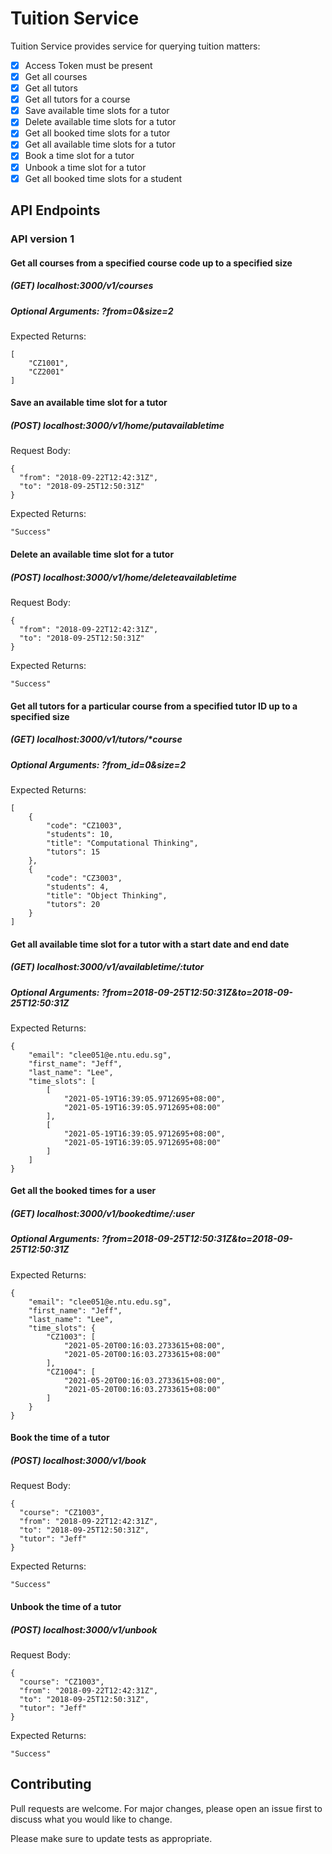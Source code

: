 # Tuition Service

Tuition Service provides service for querying tuition matters:
- [x] Access Token must be present
- [x] Get all courses
- [x] Get all tutors
- [x] Get all tutors for a course
- [x] Save available time slots for a tutor
- [x] Delete available time slots for a tutor
- [x] Get all booked time slots for a tutor
- [x] Get all available time slots for a tutor
- [x] Book a time slot for a tutor
- [x] Unbook a time slot for a tutor
- [x] Get all booked time slots for a student

## API Endpoints
### API version 1

#### Get all courses from a specified course code up to a specified size

##### (GET) localhost:3000/v1/courses

##### Optional Arguments: ?from=0&size=2

Expected Returns:

```
[
    "CZ1001",
    "CZ2001"
]
```

#### Save an available time slot for a tutor

##### (POST) localhost:3000/v1/home/putavailabletime

Request Body:

```
{
  "from": "2018-09-22T12:42:31Z",
  "to": "2018-09-25T12:50:31Z"
}
```

Expected Returns:

```
"Success"
```

#### Delete an available time slot for a tutor

##### (POST) localhost:3000/v1/home/deleteavailabletime

Request Body:

```
{
  "from": "2018-09-22T12:42:31Z",
  "to": "2018-09-25T12:50:31Z"
}
```

Expected Returns:

```
"Success"
```

#### Get all tutors for a particular course from a specified tutor ID up to a specified size

##### (GET) localhost:3000/v1/tutors/*course

##### Optional Arguments: ?from_id=0&size=2

Expected Returns:

```
[
    {
        "code": "CZ1003",
        "students": 10,
        "title": "Computational Thinking",
        "tutors": 15
    },
    {
        "code": "CZ3003",
        "students": 4,
        "title": "Object Thinking",
        "tutors": 20
    }
]
```

#### Get all available time slot for a tutor with a start date and end date

##### (GET) localhost:3000/v1/availabletime/:tutor

##### Optional Arguments: ?from=2018-09-25T12:50:31Z&to=2018-09-25T12:50:31Z

Expected Returns:

```
{
    "email": "clee051@e.ntu.edu.sg",
    "first_name": "Jeff",
    "last_name": "Lee",
    "time_slots": [
        [
            "2021-05-19T16:39:05.9712695+08:00",
            "2021-05-19T16:39:05.9712695+08:00"
        ],
        [
            "2021-05-19T16:39:05.9712695+08:00",
            "2021-05-19T16:39:05.9712695+08:00"
        ]
    ]
}
```

#### Get all the booked times for a user

##### (GET) localhost:3000/v1/bookedtime/:user

##### Optional Arguments: ?from=2018-09-25T12:50:31Z&to=2018-09-25T12:50:31Z

Expected Returns:

```
{
    "email": "clee051@e.ntu.edu.sg",
    "first_name": "Jeff",
    "last_name": "Lee",
    "time_slots": {
        "CZ1003": [
            "2021-05-20T00:16:03.2733615+08:00",
            "2021-05-20T00:16:03.2733615+08:00"
        ],
        "CZ1004": [
            "2021-05-20T00:16:03.2733615+08:00",
            "2021-05-20T00:16:03.2733615+08:00"
        ]
    }
}
```

#### Book the time of a tutor

##### (POST) localhost:3000/v1/book

Request Body:

```
{
  "course": "CZ1003",
  "from": "2018-09-22T12:42:31Z",
  "to": "2018-09-25T12:50:31Z",
  "tutor": "Jeff"
}
```

Expected Returns:

```
"Success"
```

#### Unbook the time of a tutor

##### (POST) localhost:3000/v1/unbook

Request Body:

```
{
  "course": "CZ1003",
  "from": "2018-09-22T12:42:31Z",
  "to": "2018-09-25T12:50:31Z",
  "tutor": "Jeff"
}
```

Expected Returns:

```
"Success"
```

## Contributing
Pull requests are welcome. For major changes, please open an issue first to discuss what you would like to change.

Please make sure to update tests as appropriate.